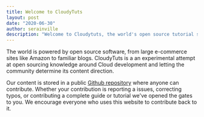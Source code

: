 ```yaml
---
title: Welcome to CloudyTuts
layout: post
date: "2020-06-30"
author: serainville
description: "Welcome to Cloudytuts, the world's open source tutorial site for all things cloud."
---
```


The world is powered by open source software, from large e-commerce sites like Amazon to familiar blogs. CloudyTuts is a an experimental attempt at open sourcing knowledge around Cloud development and letting the community determine its content direction.

Our content is stored in a public [Github repository](https://github.com/cloudytuts) where anyone can contribute. Whether your contribution is reporting a issues, correcting typos, or contributing a complete guide or tutorial we've opened the gates to you. We encourage everyone who uses this website to contribute back to it.